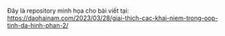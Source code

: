 Đây là repository minh họa cho bài viết tại: https://daohainam.com/2023/03/28/giai-thich-cac-khai-niem-trong-oop-tinh-da-hinh-phan-2/
